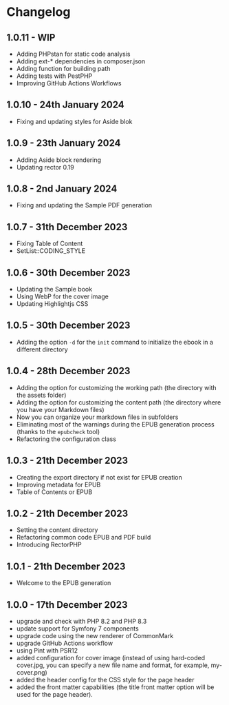 # Changelog

## 1.0.11 - WIP
- Adding PHPstan for static code analysis
- Adding ext-* dependencies in composer.json
- Adding function for building path
- Adding tests with PestPHP
- Improving GitHub Actions Workflows


## 1.0.10 - 24th January 2024
- Fixing and updating styles for Aside blok

## 1.0.9 - 23th January 2024
- Adding Aside block rendering
- Updating rector 0.19

## 1.0.8 - 2nd January 2024
- Fixing and updating the Sample PDF generation

## 1.0.7 - 31th December 2023
- Fixing Table of Content
- SetList::CODING_STYLE

## 1.0.6 - 30th December 2023
- Updating the Sample book
- Using WebP for the cover image
- Updating Highlightjs CSS

## 1.0.5 - 30th December 2023

- Adding the option `-d` for the `init` command to initialize the ebook in a different directory

## 1.0.4 - 28th December 2023

- Adding the option for customizing the working path (the directory with the assets folder)
- Adding the option for customizing the content path (the directory where you have your Markdown files)
- Now you can organize your markdown files in subfolders
- Eliminating most of the warnings during the EPUB generation process (thanks to the `epubcheck` tool)
- Refactoring the configuration class


## 1.0.3 - 21th December 2023
- Creating the export directory if not exist for EPUB creation
- Improving metadata for EPUB
- Table of Contents or EPUB

## 1.0.2 - 21th December 2023
- Setting the content directory
- Refactoring common code EPUB and PDF build
- Introducing RectorPHP


## 1.0.1 - 21th December 2023
- Welcome to the EPUB generation

## 1.0.0 - 17th December 2023

- upgrade and check with PHP 8.2 and PHP 8.3
- update support for Symfony 7 components
- upgrade code using the new renderer of CommonMark
- upgrade GitHub Actions workflow
- using Pint with PSR12
- added configuration for cover image (instead of using hard-coded cover.jpg, you can specify a new file name and format, for example, my-cover.png)
- added the header config for the CSS style for the page header
- added the front matter capabilities (the title front matter option will be used for the page header).